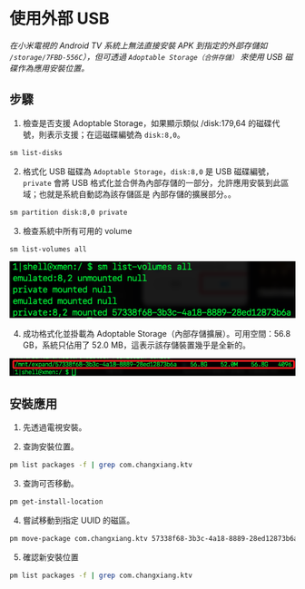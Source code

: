 # 使用外部 USB

_在小米電視的 Android TV 系統上無法直接安裝 APK 到指定的外部存儲如 `/storage/7FBD-556C`），但可透過 `Adoptable Storage（合併存儲）` 來使用 USB 磁碟作為應用安裝位置。_

## 步驟

1. 檢查是否支援 Adoptable Storage，如果顯示類似 /disk:179,64 的磁碟代號，則表示支援；在這磁碟編號為 `disk:8,0`。

```bash
sm list-disks
```

2. 格式化 USB 磁碟為 `Adoptable Storage`，`disk:8,0` 是 USB 磁碟編號，`private` 會將 USB 格式化並合併為內部存儲的一部分，允許應用安裝到此區域；也就是系統自動認為該存儲區是 內部存儲的擴展部分。。

```bash
sm partition disk:8,0 private
```

3. 檢查系統中所有可用的 volume

```bash
sm list-volumes all
```

![](images/img_06.png)

4. 成功格式化並掛載為 Adoptable Storage（內部存儲擴展）。可用空間：56.8 GB，系統只佔用了 52.0 MB，這表示該存儲裝置幾乎是全新的。

![](images/img_07.png)


## 安裝應用

1. 先透過電視安裝。

2. 查詢安裝位置。

```bash
pm list packages -f | grep com.changxiang.ktv
```

3. 查詢可否移動。

```bash
pm get-install-location
```

4. 嘗試移動到指定 UUID 的磁區。

```bash
pm move-package com.changxiang.ktv 57338f68-3b3c-4a18-8889-28ed12873b6a
```

5. 確認新安裝位置

```bash
pm list packages -f | grep com.changxiang.ktv
```




